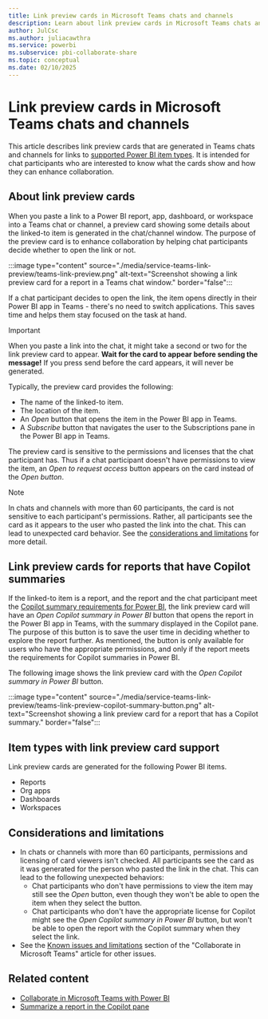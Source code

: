 ```yaml
---
title: Link preview cards in Microsoft Teams chats and channels
description: Learn about link preview cards in Microsoft Teams chats and channels.
author: JulCsc
ms.author: juliacawthra
ms.service: powerbi
ms.subservice: pbi-collaborate-share
ms.topic: conceptual
ms.date: 02/10/2025
---
```


# Link preview cards in Microsoft Teams chats and channels

This article describes link preview cards that are generated in Teams chats and channels for links to [supported Power BI item types](#item-types-with-link-preview-card-support). It is intended for chat participants who are interested to know what the cards show and how they can enhance collaboration.

## About link preview cards

When you paste a link to a Power BI report, app, dashboard, or workspace into a Teams chat or channel, a preview card showing some details about the linked-to item is generated in the chat/channel window. The purpose of the preview card is to enhance collaboration by helping chat participants decide whether to open the link or not.

:::image type="content" source="./media/service-teams-link-preview/teams-link-preview.png" alt-text="Screenshot showing a link preview card for a report in a Teams chat window." border="false":::

If a chat participant decides to open the link, the item opens directly in their Power BI app in Teams - there's no need to switch applications. This saves time and helps them stay focused on the task at hand.

> [!IMPORTANT]
> When you paste a link into the chat, it might take a second or two for the link preview card to appear. **Wait for the card to appear before sending the message!** If you press send before the card appears, it will never be generated.

Typically, the preview card provides the following:

* The name of the linked-to item.
* The location of the item.
* An *Open* button that opens the item in the Power BI app in Teams.
* A *Subscribe* button that navigates the user to the Subscriptions pane in the Power BI app in Teams.

The preview card is sensitive to the permissions and licenses that the chat participant has. Thus if a chat participant doesn't have permissions to view the item, an *Open to request access* button appears on the card instead of the *Open button*.

> [!NOTE]
> In chats and channels with more than 60 participants, the card is not sensitive to each participant's permissions. Rather, all participants see the card as it appears to the user who pasted the link into the chat. This can lead to unexpected card behavior. See the [considerations and limitations](#considerations-and-limitations) for more detail.

## Link preview cards for reports that have Copilot summaries

If the linked-to item is a report, and the report and the chat participant meet the [Copilot summary requirements for Power BI](/power-bi/create-reports/copilot-pane-summarize-content), the link preview card will have an *Open Copilot summary in Power BI* button that opens the report in the Power BI app in Teams, with the summary displayed in the Copilot pane. The purpose of this button is to save the user time in deciding whether to explore the report further. As mentioned, the button is only available for users who have the appropriate permissions, and only if the report meets the requirements for Copilot summaries in Power BI.

The following image shows the link preview card with the *Open Copilot summary in Power BI* button.

:::image type="content" source="./media/service-teams-link-preview/teams-link-preview-copilot-summary-button.png" alt-text="Screenshot showing a link preview card for a report that has a Copilot summary." border="false":::

## Item types with link preview card support

Link preview cards are generated for the following Power BI items.

* Reports
* Org apps 
* Dashboards
* Workspaces

## Considerations and limitations

* In chats or channels with more than 60 participants, permissions and licensing of card viewers isn't checked. All participants see the card as it was generated for the person who pasted the link in the chat. This can lead to the following unexpected behaviors:
    * Chat participants who don't have permissions to view the item may still see the *Open* button, even though they won't be able to open the item when they select the button.
    * Chat participants who don't have the appropriate license for Copilot might see the *Open Copilot summary in Power BI* button, but won't be able to open the report with the Copilot summary when they select the link.
* See the [Known issues and limitations](service-collaborate-microsoft-teams.md#known-issues-and-limitations) section of the "Collaborate in Microsoft Teams" article for other issues.

## Related content

* [Collaborate in Microsoft Teams with Power BI](service-collaborate-microsoft-teams.md)
* [Summarize a report in the Copilot pane](/power-bi/create-reports/copilot-pane-summarize-content)